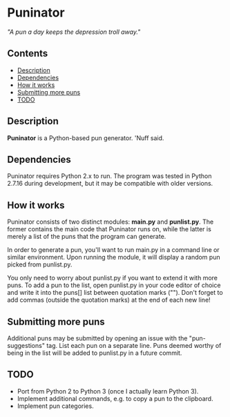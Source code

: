 # Puninator
*"A pun a day keeps the depression troll away."*

## Contents

- [Description](#description)
- [Dependencies](#dependencies)
- [How it works](#how-it-works)
- [Submitting more puns](#submitting-more-puns)
- [TODO](#todo)

## Description

**Puninator** is a Python-based pun generator. 'Nuff said.

## Dependencies

Puninator requires Python 2.x to run. The program was tested in Python 2.7.16 during development, but it may be compatible with older versions.

## How it works

Puninator consists of two distinct modules: **main.py** and **punlist.py**. The former contains the main code that Puninator runs on, while the latter is merely a list of the puns that the program can generate.

In order to generate a pun, you'll want to run main.py in a command line or similar environment. Upon running the module, it will display a random pun picked from punlist.py.

You only need to worry about punlist.py if you want to extend it with more puns. To add a pun to the list, open punlist.py in your code editor of choice and write it into the puns[] list between quotation marks (""). Don't forget to add commas (outside the quotation marks) at the end of each new line!

## Submitting more puns

Additional puns may be submitted by opening an issue with the "pun-suggestions" tag. List each pun on a separate line. Puns deemed worthy of being in the list will be added to punlist.py in a future commit.

## TODO

* Port from Python 2 to Python 3 (once I actually learn Python 3).
* Implement additional commands, e.g. to copy a pun to the clipboard.
* Implement pun categories.